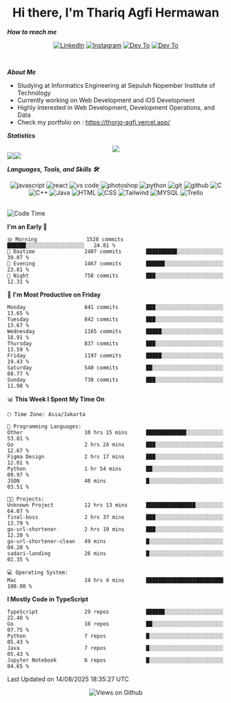 <div align="center">
  <h1>Hi there, I'm Thariq Agfi Hermawan</h1>
</div>


***How to reach me***
<p align='center'>
   <a href="https://www.linkedin.com/in/thariqagfihermawan" target="_blank"><img src="https://img.shields.io/badge/LinkedIn-0077B5?style=for-the-badge&logo=linkedin&logoColor=white" alt="LinkedIn"></a>
   <a href="https://www.instagram.com/thoriqagfi" target="_blank"><img src="https://img.shields.io/badge/Instagram-E4405F?style=for-the-badge&logo=instagram&logoColor=white" alt="Instagram"></a>
   <a href="https://medium.com/@thoriq.aghfi60" target="_blank"><img src="https://img.shields.io/badge/Medium-12100E?style=for-the-badge&logo=medium&logoColor=white" alt="Dev To"></a>
   <a href="https://linktr.ee/thoriqagfi" target="_blank"><img src="https://img.shields.io/badge/linktree-1de9b6?style=for-the-badge&logo=linktree&logoColor=white" alt="Dev To"></a>
</p>

<br>

***About Me***
- Studying at Informatics Engineering at Sepuluh Nopember Institute of Technology
- Currently working on Web Development and iOS Development
- Highly interested in Web Development, Development Operations, and Data
- Check my portfolio on : https://thoriq-agfi.vercel.app/

***Statistics***

<!-- [![GitHub Streak](http://github-readme-streak-stats.herokuapp.com?user=thoriqagfi&theme=dark)](https://git.io/streak-stats) -->

<div align="center">
  <img src="http://github-readme-streak-stats.herokuapp.com?user=thoriqagfi&theme=chartreuse-dark"/>
</div>

<div align="center">
  <div style="display: flex;">
    <img src="https://github-readme-stats.vercel.app/api/top-langs/?username=thoriqagfi&layout=compact&theme=chartreuse-dark&langs_count=8" />
    <img src="https://github-readme-stats.vercel.app/api?username=thoriqagfi&show_icons=true&theme=chartreuse-dark"/>
  </div>
</div>

<!-- [![Top Langs](https://github-readme-stats.vercel.app/api/top-langs/?username=thoriqagfi&layout=compact&&theme=chartreuse-dark&langs_count=8)](https://github.com/thoriqagfi)
< ![Agfi's GitHub stats](https://github-readme-stats.vercel.app/api?username=thoriqagfi&show_icons=true&theme=chartreuse-dark) -->

***Languages, Tools, and Skills 🛠***

  <div align="center">
    <img src="https://img.shields.io/badge/JavaScript-F7DF1E?style=for-the-badge&logo=javascript&logoColor=black" alt="javascript" />
    <img src="https://img.shields.io/badge/React-61DAFB?style=for-the-badge&logo=react&logoColor=black" alt="react" />
    <img src="https://img.shields.io/badge/vs%20code-007ACC?style=for-the-badge&logo=visual%20studio%20code&logoColor=white" alt="vs code" />
    <img src="https://img.shields.io/badge/adobe%20photoshop-31A8FF?style=for-the-badge&logo=adobe%20photoshop&logoColor=white" alt="photoshop" />
    <img src="https://img.shields.io/badge/python-3776AB?style=for-the-badge&logo=python&logoColor=white" alt="python" />
    <img src="https://img.shields.io/badge/Git-F05032?style=for-the-badge&logo=git&logoColor=white" alt="git" />
    <img src="https://img.shields.io/badge/GitHub-100000?style=for-the-badge&logo=github&logoColor=white" alt="github" />
    <img src="https://img.shields.io/badge/c-%2300599C.svg?style=for-the-badge&logo=c&logoColor=white" alt="C" />
    <img src="https://img.shields.io/badge/c++-%2300599C.svg?style=for-the-badge&logo=c%2B%2B&logoColor=white" alt="C++" />
    <img src="https://img.shields.io/badge/Java-ED8B00?style=for-the-badge&logo=java&logoColor=white" alt="Java"/>
    <img src="https://img.shields.io/badge/HTML5-E34F26?style=for-the-badge&logo=html5&logoColor=white" alt="HTML" />
    <img src="https://img.shields.io/badge/CSS-239120?&style=for-the-badge&logo=css3&logoColor=white" alt ="CSS" />
    <img src="https://img.shields.io/badge/tailwindcss-%2338B2AC.svg?style=for-the-badge&logo=tailwind-css&logoColor=white" alt="Tailwind" />
    <img src="https://img.shields.io/badge/MySQL-00000F?style=for-the-badge&logo=mysql&logoColor=white" alt="MYSQL" />
    <img src="https://img.shields.io/badge/Trello-%23026AA7.svg?style=for-the-badge&logo=Trello&logoColor=white" alt="Trello" />
  </div><br>

<!--START_SECTION:waka-->
![Code Time](http://img.shields.io/badge/Code%20Time-1%2C350%20hrs%2047%20mins-blue)

**I'm an Early 🐤** 

```text
🌞 Morning                1528 commits        ██████░░░░░░░░░░░░░░░░░░░   24.81 % 
🌆 Daytime                2407 commits        ██████████░░░░░░░░░░░░░░░   39.07 % 
🌃 Evening                1467 commits        ██████░░░░░░░░░░░░░░░░░░░   23.81 % 
🌙 Night                  758 commits         ███░░░░░░░░░░░░░░░░░░░░░░   12.31 % 
```
📅 **I'm Most Productive on Friday** 

```text
Monday                   841 commits         ███░░░░░░░░░░░░░░░░░░░░░░   13.65 % 
Tuesday                  842 commits         ███░░░░░░░░░░░░░░░░░░░░░░   13.67 % 
Wednesday                1165 commits        █████░░░░░░░░░░░░░░░░░░░░   18.91 % 
Thursday                 837 commits         ███░░░░░░░░░░░░░░░░░░░░░░   13.59 % 
Friday                   1197 commits        █████░░░░░░░░░░░░░░░░░░░░   19.43 % 
Saturday                 540 commits         ██░░░░░░░░░░░░░░░░░░░░░░░   08.77 % 
Sunday                   738 commits         ███░░░░░░░░░░░░░░░░░░░░░░   11.98 % 
```


📊 **This Week I Spent My Time On** 

```text
🕑︎ Time Zone: Asia/Jakarta

💬 Programming Languages: 
Other                    10 hrs 15 mins      █████████████░░░░░░░░░░░░   53.81 % 
Go                       2 hrs 24 mins       ███░░░░░░░░░░░░░░░░░░░░░░   12.67 % 
Figma Design             2 hrs 17 mins       ███░░░░░░░░░░░░░░░░░░░░░░   12.01 % 
Python                   1 hr 54 mins        ██░░░░░░░░░░░░░░░░░░░░░░░   09.97 % 
JSON                     40 mins             █░░░░░░░░░░░░░░░░░░░░░░░░   03.51 % 

🐱‍💻 Projects: 
Unknown Project          12 hrs 13 mins      ████████████████░░░░░░░░░   64.07 % 
final-boss               2 hrs 37 mins       ███░░░░░░░░░░░░░░░░░░░░░░   13.79 % 
go-url-shortener         2 hrs 19 mins       ███░░░░░░░░░░░░░░░░░░░░░░   12.20 % 
go-url-shortener-clean   49 mins             █░░░░░░░░░░░░░░░░░░░░░░░░   04.28 % 
sadari-landing           26 mins             █░░░░░░░░░░░░░░░░░░░░░░░░   02.35 % 

💻 Operating System: 
Mac                      19 hrs 4 mins       █████████████████████████   100.00 % 
```

**I Mostly Code in TypeScript** 

```text
TypeScript               29 repos            ██████░░░░░░░░░░░░░░░░░░░   22.48 % 
Go                       10 repos            ██░░░░░░░░░░░░░░░░░░░░░░░   07.75 % 
Python                   7 repos             █░░░░░░░░░░░░░░░░░░░░░░░░   05.43 % 
Java                     7 repos             █░░░░░░░░░░░░░░░░░░░░░░░░   05.43 % 
Jupyter Notebook         6 repos             █░░░░░░░░░░░░░░░░░░░░░░░░   04.65 % 
```




 Last Updated on 14/08/2025 18:35:27 UTC
<!--END_SECTION:waka-->

<div align="center">
<img src="https://komarev.com/ghpvc/?username=thoriqagfi&color=blue" alt="Views on Github" />
</div>
